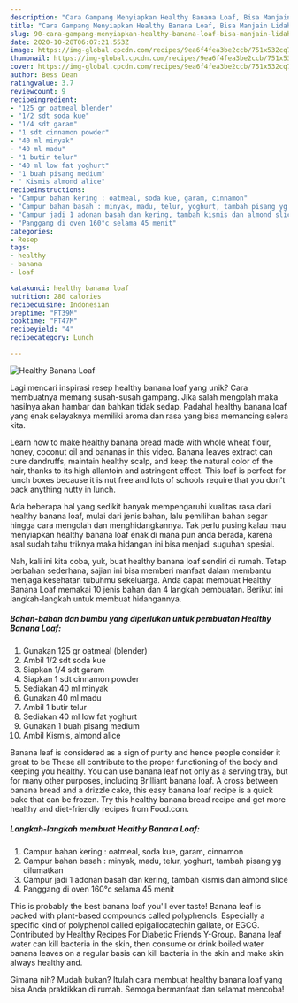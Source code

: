 ```yaml
---
description: "Cara Gampang Menyiapkan Healthy Banana Loaf, Bisa Manjain Lidah"
title: "Cara Gampang Menyiapkan Healthy Banana Loaf, Bisa Manjain Lidah"
slug: 90-cara-gampang-menyiapkan-healthy-banana-loaf-bisa-manjain-lidah
date: 2020-10-28T06:07:21.553Z
image: https://img-global.cpcdn.com/recipes/9ea6f4fea3be2ccb/751x532cq70/healthy-banana-loaf-foto-resep-utama.jpg
thumbnail: https://img-global.cpcdn.com/recipes/9ea6f4fea3be2ccb/751x532cq70/healthy-banana-loaf-foto-resep-utama.jpg
cover: https://img-global.cpcdn.com/recipes/9ea6f4fea3be2ccb/751x532cq70/healthy-banana-loaf-foto-resep-utama.jpg
author: Bess Dean
ratingvalue: 3.7
reviewcount: 9
recipeingredient:
- "125 gr oatmeal blender"
- "1/2 sdt soda kue"
- "1/4 sdt garam"
- "1 sdt cinnamon powder"
- "40 ml minyak"
- "40 ml madu"
- "1 butir telur"
- "40 ml low fat yoghurt"
- "1 buah pisang medium"
- " Kismis almond alice"
recipeinstructions:
- "Campur bahan kering : oatmeal, soda kue, garam, cinnamon"
- "Campur bahan basah : minyak, madu, telur, yoghurt, tambah pisang yg dilumatkan"
- "Campur jadi 1 adonan basah dan kering, tambah kismis dan almond slice"
- "Panggang di oven 160°c selama 45 menit"
categories:
- Resep
tags:
- healthy
- banana
- loaf

katakunci: healthy banana loaf 
nutrition: 280 calories
recipecuisine: Indonesian
preptime: "PT39M"
cooktime: "PT47M"
recipeyield: "4"
recipecategory: Lunch

---
```



![Healthy Banana Loaf](https://img-global.cpcdn.com/recipes/9ea6f4fea3be2ccb/751x532cq70/healthy-banana-loaf-foto-resep-utama.jpg)

Lagi mencari inspirasi resep healthy banana loaf yang unik? Cara membuatnya memang susah-susah gampang. Jika salah mengolah maka hasilnya akan hambar dan bahkan tidak sedap. Padahal healthy banana loaf yang enak selayaknya memiliki aroma dan rasa yang bisa memancing selera kita.

Learn how to make healthy banana bread made with whole wheat flour, honey, coconut oil and bananas in this video. Banana leaves extract can cure dandruffs, maintain healthy scalp, and keep the natural color of the hair, thanks to its high allantoin and astringent effect. This loaf is perfect for lunch boxes because it is nut free and lots of schools require that you don&#39;t pack anything nutty in lunch.

Ada beberapa hal yang sedikit banyak mempengaruhi kualitas rasa dari healthy banana loaf, mulai dari jenis bahan, lalu pemilihan bahan segar hingga cara mengolah dan menghidangkannya. Tak perlu pusing kalau mau menyiapkan healthy banana loaf enak di mana pun anda berada, karena asal sudah tahu triknya maka hidangan ini bisa menjadi suguhan spesial.


Nah, kali ini kita coba, yuk, buat healthy banana loaf sendiri di rumah. Tetap berbahan sederhana, sajian ini bisa memberi manfaat dalam membantu menjaga kesehatan tubuhmu sekeluarga. Anda dapat membuat Healthy Banana Loaf memakai 10 jenis bahan dan 4 langkah pembuatan. Berikut ini langkah-langkah untuk membuat hidangannya.

<!--inarticleads1-->

##### Bahan-bahan dan bumbu yang diperlukan untuk pembuatan Healthy Banana Loaf:

1. Gunakan 125 gr oatmeal (blender)
1. Ambil 1/2 sdt soda kue
1. Siapkan 1/4 sdt garam
1. Siapkan 1 sdt cinnamon powder
1. Sediakan 40 ml minyak
1. Gunakan 40 ml madu
1. Ambil 1 butir telur
1. Sediakan 40 ml low fat yoghurt
1. Gunakan 1 buah pisang medium
1. Ambil  Kismis, almond alice


Banana leaf is considered as a sign of purity and hence people consider it great to be These all contribute to the proper functioning of the body and keeping you healthy. You can use banana leaf not only as a serving tray, but for many other purposes, including Brilliant banana loaf. A cross between banana bread and a drizzle cake, this easy banana loaf recipe is a quick bake that can be frozen. Try this healthy banana bread recipe and get more healthy and diet-friendly recipes from Food.com. 

<!--inarticleads2-->

##### Langkah-langkah membuat Healthy Banana Loaf:

1. Campur bahan kering : oatmeal, soda kue, garam, cinnamon
1. Campur bahan basah : minyak, madu, telur, yoghurt, tambah pisang yg dilumatkan
1. Campur jadi 1 adonan basah dan kering, tambah kismis dan almond slice
1. Panggang di oven 160°c selama 45 menit


This is probably the best banana loaf you&#39;ll ever taste! Banana leaf is packed with plant-based compounds called polyphenols. Especially a specific kind of polyphenol called epigallocatechin gallate, or EGCG. Contributed by Healthy Recipes For Diabetic Friends Y-Group. Banana leaf water can kill bacteria in the skin, then consume or drink boiled water banana leaves on a regular basis can kill bacteria in the skin and make skin always healthy and. 

Gimana nih? Mudah bukan? Itulah cara membuat healthy banana loaf yang bisa Anda praktikkan di rumah. Semoga bermanfaat dan selamat mencoba!
